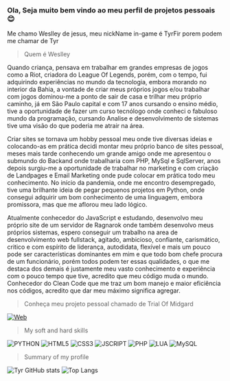 ### Ola, Seja muito bem vindo ao meu perfil de projetos pessoais 😊

Me chamo Weslley de jesus, meu nickName in-game é TyrFir porem podem me chamar de Tyr

> Quem é Weslley

Quando criança, pensava em trabalhar em grandes empresas de jogos como a Riot, criadora do League Of Legends, porém, com o tempo, fui adquirindo experiências no mundo da tecnologia, embora morando no interior da Bahia, a vontade de criar meus próprios jogos e/ou trabalhar com jogos dominou-me a ponto de sair de casa e trilhar meu próprio caminho, já em São Paulo capital e com 17 anos cursando o ensino médio, tive a oportunidade de fazer um curso tecnólogo onde conheci o fabuloso mundo da programação, cursando Analise e desenvolvimento de sistemas tive uma visão do que poderia me atrair na área.

Criar sites se tornava um hobby pessoal meu onde tive diversas ideias e colocando-as em prática decidi montar meu próprio banco de sites pessoal, meses mais tarde conhecendo um grande amigo onde me apresentou o submundo do Backand onde trabalharia com PHP, MySql e SqlServer, anos depois surgiu-me a oportunidade de trabalhar no marketing e com criação de Landpages e Email Marketing onde pude colocar em prática todo meu conhecimento. No início da pandemia, onde me encontro desempregado, tive uma brilhante ideia de pegar pequenos projetos em Python, onde consegui adquirir um bom conhecimento de uma linguagem, embora promissora, mas que me aflorou meu lado lógico.

Atualmente conhecedor do JavaScript e estudando, desenvolvo meu próprio site de um servidor de Ragnarok onde também desenvolvo meus próprios sistemas, espero conseguir um trabalho na area de desenvolvimento web fullstack, agitado, ambicioso, confiante, carismático, critico e com espírito de liderança, autodidata, flexível e mais um pouco
pode ser características dominantes em mim e que todo bom chefe procura de um funcionário, porém todos podem ter essas
qualidades, o que me destaca dos demais é justamente meu vasto conhecimento e experiência com o pouco tempo que tive, acredito que meu código muda o mundo. Conhecedor do Clean Code que me traz um bom manejo e maior eficiência nos códigos, acredito que dar meu máximo significa agregar.

> Conheça meu projeto pessoal chamado de Trial Of Midgard

[![Web](https://img.shields.io/badge/website-000000?style=for-the-badge&logo=About.me&logoColor=white)](https://trialofmidgard.com.br)

>My soft and hard skills

![PYTHON](https://img.shields.io/badge/Python-14354C?style=for-the-badge&logo=python&logoColor=white)
![HTML5](https://img.shields.io/badge/HTML-239120?style=for-the-badge&logo=html5&logoColor=white)
![CSS3](https://img.shields.io/badge/CSS-239120?&style=for-the-badge&logo=css3&logoColor=white)
![JSCRIPT](https://img.shields.io/badge/JavaScript-F7DF1E?style=for-the-badge&logo=javascript&logoColor=black)
![PHP](https://img.shields.io/badge/PHP-777BB4?style=for-the-badge&logo=php&logoColor=white)
![LUA](https://img.shields.io/badge/Lua-2C2D72?style=for-the-badge&logo=lua&logoColor=white)
![MySQL](https://img.shields.io/badge/MySQL-00000F?style=for-the-badge&logo=mysql&logoColor=white)

>Summary of my profile

![Tyr GitHub stats](https://github-readme-stats.vercel.app/api?username=Tyrfir&show_icons=true&theme=dracula) ![Top Langs](https://github-readme-stats.vercel.app/api/top-langs/?username=Tyrfir&hide_progress=true)
